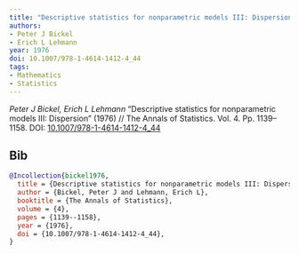 ```yaml
---
title: "Descriptive statistics for nonparametric models III: Dispersion"
authors:
- Peter J Bickel
- Erich L Lehmann
year: 1976
doi: 10.1007/978-1-4614-1412-4_44
tags:
- Mathematics
- Statistics
---
```


<i>Peter J Bickel, Erich L Lehmann</i> <span title="">“Descriptive statistics for nonparametric models III: Dispersion”</span> (1976) // The Annals of Statistics. Vol.&nbsp;4. Pp.&nbsp;1139–1158. DOI:&nbsp;<a href='https://doi.org/10.1007/978-1-4614-1412-4_44'>10.1007/978-1-4614-1412-4_44</a>

## Bib

```bib
@Incollection{bickel1976,
  title = {Descriptive statistics for nonparametric models III: Dispersion},
  author = {Bickel, Peter J and Lehmann, Erich L},
  booktitle = {The Annals of Statistics},
  volume = {4},
  pages = {1139--1158},
  year = {1976},
  doi = {10.1007/978-1-4614-1412-4_44},
}
```
